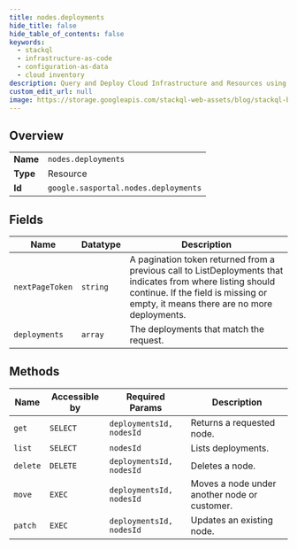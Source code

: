```yaml
---
title: nodes.deployments
hide_title: false
hide_table_of_contents: false
keywords:
  - stackql
  - infrastructure-as-code
  - configuration-as-data
  - cloud inventory
description: Query and Deploy Cloud Infrastructure and Resources using SQL
custom_edit_url: null
image: https://storage.googleapis.com/stackql-web-assets/blog/stackql-blog-post-featured-image.png
---
```

  
    

## Overview
<table><tbody>
<tr><td><b>Name</b></td><td><code>nodes.deployments</code></td></tr>
<tr><td><b>Type</b></td><td>Resource</td></tr>
<tr><td><b>Id</b></td><td><code>google.sasportal.nodes.deployments</code></td></tr>
</tbody></table>

## Fields
| Name | Datatype | Description |
| ---- | -------- | ----------- |
| `nextPageToken` | `string` | A pagination token returned from a previous call to ListDeployments that indicates from where listing should continue. If the field is missing or empty, it means there are no more deployments. |
| `deployments` | `array` | The deployments that match the request. |
## Methods
| Name | Accessible by | Required Params | Description |
| ---- | ------------- | --------------- | ----------- |
| `get` | `SELECT` | `deploymentsId, nodesId` | Returns a requested node. |
| `list` | `SELECT` | `nodesId` | Lists deployments. |
| `delete` | `DELETE` | `deploymentsId, nodesId` | Deletes a node. |
| `move` | `EXEC` | `deploymentsId, nodesId` | Moves a node under another node or customer. |
| `patch` | `EXEC` | `deploymentsId, nodesId` | Updates an existing node. |
